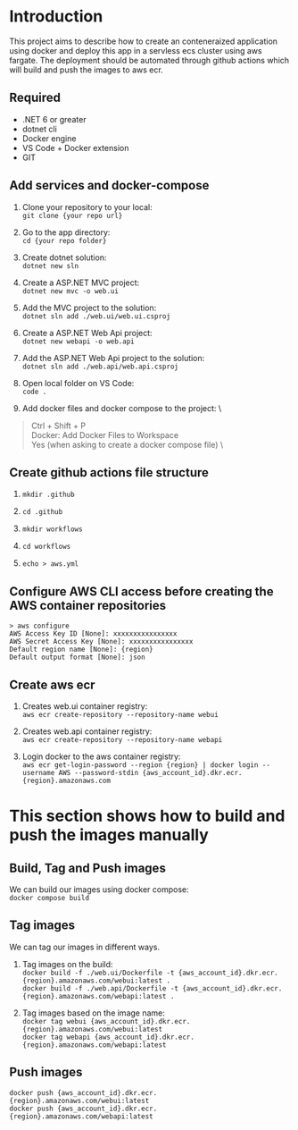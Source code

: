 # Introduction
This project aims to describe how to create an conteneraized application using docker and deploy this app in a servless ecs cluster using aws fargate. The deployment should be automated through github actions which will build and push the images to aws ecr.

## Required
- .NET 6 or greater
- dotnet cli
- Docker engine
- VS Code + Docker extension
- GIT

## Add services and docker-compose
1. Clone your repository to your local: \
`git clone {your repo url}`

2. Go to the app directory: \
`cd {your repo folder}`

3. Create dotnet solution: \
`dotnet new sln`

4. Create a ASP.NET MVC project: \
`dotnet new mvc -o web.ui`

5. Add the MVC project to the solution: \
`dotnet sln add ./web.ui/web.ui.csproj`

6. Create a ASP.NET Web Api project: \
`dotnet new webapi -o web.api`

7. Add the ASP.NET Web Api project to the solution: \
`dotnet sln add ./web.api/web.api.csproj`

8. Open local folder on VS Code: \
`code .`

9. Add docker files and docker compose to the project: \
> Ctrl + Shift + P \
> Docker: Add Docker Files to Workspace \
> Yes (when asking to create a docker compose file) \

## Create github actions file structure
1. `mkdir .github`

2. `cd .github`

3. `mkdir workflows`

4. `cd workflows`

5. `echo > aws.yml`

## Configure AWS CLI access before creating the AWS container repositories
`> aws configure` \
`AWS Access Key ID [None]: xxxxxxxxxxxxxxxx` \
`AWS Secret Access Key [None]: xxxxxxxxxxxxxxxx` \
`Default region name [None]: {region}` \
`Default output format [None]: json`

## Create aws ecr
1. Creates web.ui container registry: \
`aws ecr create-repository --repository-name webui`

2. Creates web.api container registry: \
`aws ecr create-repository --repository-name webapi`

3. Login docker to the aws container registry: \
`aws ecr get-login-password --region {region} | docker login --username AWS --password-stdin {aws_account_id}.dkr.ecr.{region}.amazonaws.com`

# This section shows how to build and push the images manually

## Build, Tag and Push images
We can build our images using docker compose: \
`docker compose build`

## Tag images
We can tag our images in different ways.
1. Tag images on the build: \
`docker build -f ./web.ui/Dockerfile -t {aws_account_id}.dkr.ecr.{region}.amazonaws.com/webui:latest .` \
`docker build -f ./web.api/Dockerfile -t {aws_account_id}.dkr.ecr.{region}.amazonaws.com/webapi:latest .`

2. Tag images based on the image name: \
`docker tag webui {aws_account_id}.dkr.ecr.{region}.amazonaws.com/webui:latest` \
`docker tag webapi {aws_account_id}.dkr.ecr.{region}.amazonaws.com/webapi:latest`

## Push images
`docker push {aws_account_id}.dkr.ecr.{region}.amazonaws.com/webui:latest` \
`docker push {aws_account_id}.dkr.ecr.{region}.amazonaws.com/webapi:latest`
